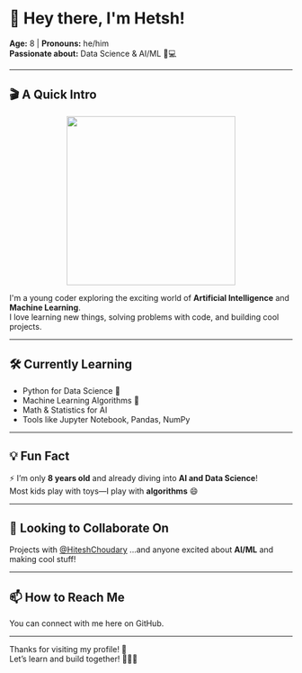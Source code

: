 # 👋 Hey there, I'm Hetsh!

**Age:** 8 | **Pronouns:** he/him  
**Passionate about:** Data Science & AI/ML 🧠💻  

---

## 🎬 A Quick Intro

<p align="center">
  <img src="https://media.giphy.com/media/ZVik7pBtu9dNS/giphy.gif" width="300"/>
</p>

I'm a young coder exploring the exciting world of **Artificial Intelligence** and **Machine Learning**.  
I love learning new things, solving problems with code, and building cool projects.

---

## 🛠️ Currently Learning
- Python for Data Science 🐍  
- Machine Learning Algorithms 🤖  
- Math & Statistics for AI  
- Tools like Jupyter Notebook, Pandas, NumPy

---

## 💡 Fun Fact
⚡ I’m only **8 years old** and already diving into **AI and Data Science**!  
Most kids play with toys—I play with **algorithms** 😄

---

## 🤝 Looking to Collaborate On
Projects with [@HiteshChoudary](https://github.com/hiteshchoudhary)
...and anyone excited about **AI/ML** and making cool stuff!

---

## 📫 How to Reach Me
You can connect with me here on GitHub.  

---

Thanks for visiting my profile! 🌟  
Let’s learn and build together! 🧠👨‍💻


<!---
Hetsh-Udhnawala is a ✨ special ✨ repository because its `README.md` (this file) appears on your GitHub profile.
You can click the Preview link to take a look at your changes.
--->
